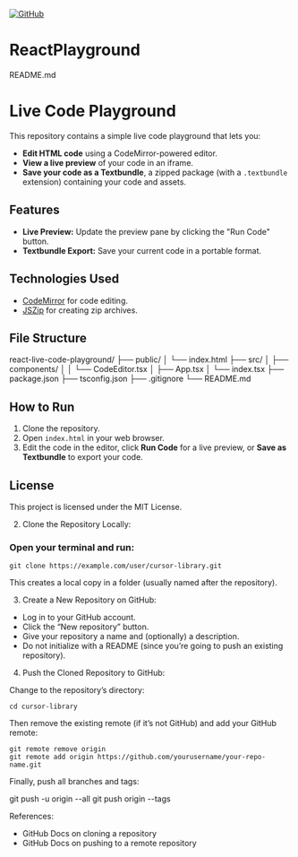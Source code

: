 
[![GitHub](https://img.shields.io/badge/GitHub-ReactPlayground-blue?style=flat&logo=github)](https://github.com/Sagelyf/ReactPlayground)

# ReactPlayground
 
README.md

# Live Code Playground

This repository contains a simple live code playground that lets you:

- **Edit HTML code** using a CodeMirror-powered editor.
- **View a live preview** of your code in an iframe.
- **Save your code as a Textbundle**, a zipped package (with a `.textbundle` extension) containing your code and assets.

## Features

- **Live Preview:** Update the preview pane by clicking the "Run Code" button.
- **Textbundle Export:** Save your current code in a portable format.

## Technologies Used

- [CodeMirror](https://codemirror.net/) for code editing.
- [JSZip](https://stuk.github.io/jszip/) for creating zip archives.

## File Structure


react-live-code-playground/
├── public/
│   └── index.html
├── src/
│   ├── components/
│   │   └── CodeEditor.tsx
│   ├── App.tsx
│   └── index.tsx
├── package.json
├── tsconfig.json
├── .gitignore
└── README.md

## How to Run

1. Clone the repository.
2. Open `index.html` in your web browser.
3. Edit the code in the editor, click **Run Code** for a live preview, or **Save as Textbundle** to export your code.

## License

This project is licensed under the MIT License.

2.	Clone the Repository Locally:

### Open your terminal and run:

```
git clone https://example.com/user/cursor-library.git
```

This creates a local copy in a folder (usually named after the repository).

3.	Create a New Repository on GitHub:

- Log in to your GitHub account.
- Click the “New repository” button.
- Give your repository a name and (optionally) a description.
- Do not initialize with a README (since you’re going to push an existing repository).

4.	Push the Cloned Repository to GitHub:
    
Change to the repository’s directory:

```
cd cursor-library
```

Then remove the existing remote (if it’s not GitHub) and add your GitHub remote:

```
git remote remove origin
git remote add origin https://github.com/yourusername/your-repo-name.git
```
Finally, push all branches and tags:

git push -u origin --all
git push origin --tags



References:
- GitHub Docs on cloning a repository
- GitHub Docs on pushing to a remote repository
